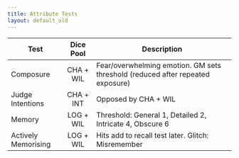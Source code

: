 ```yaml
---
title: Attribute Tests
layout: default_old
---
```


| Test                | Dice Pool | Description                                                                     |
| ------------------- |:---------:| ------------------------------------------------------------------------------- |
| Composure           | CHA + WIL | Fear/overwhelming emotion.  GM sets threshold (reduced after repeated exposure) |
| Judge Intentions    | CHA + INT | Opposed by CHA + WIL                                                            |
| Memory              | LOG + WIL | Threshold: General 1, Detailed 2, Intricate 4, Obscure 6                        |
| Actively Memorising | LOG + WIL | Hits add to recall test later.  Glitch: Misremember                             |
